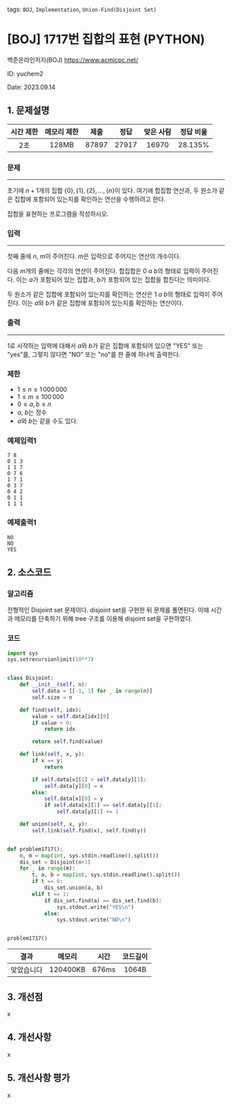 tags: `BOJ`, `Implementation`, `Union-Find(Disjoint Set)`
# [BOJ] 1717번 집합의 표현 (PYTHON)
백준온라인저지(BOJ) https://www.acmicpc.net/

ID: yuchem2

Date: 2023.09.14
## 1. 문제설명
| 시간 제한 | 메모리 제한 | 제출  | 정답 | 맞은 사람 | 정답 비율 |
| :---: | :---: | :---: | :---: | :---: | :---: |
|  2초   | 128MB | 87897 | 27917 | 16970 | 28.135% |

### 문제
---
초기에 $n+1$개의 집합 $\{0\}, \{1\}, \{2\}, \dots , \{n\}$이 있다. 여기에 합집합 연산과, 두 원소가 같은 집합에 포함되어 있는지를 확인하는 연산을 수행하려고 한다.

집합을 표현하는 프로그램을 작성하시오.
### 입력
---
첫째 줄에 $n$, $m$이 주어진다. $m$은 입력으로 주어지는 연산의 개수이다. 

다음 $m$개의 줄에는 각각의 연산이 주어진다. 합집합은 $0$ $a$ $b$의 형태로 입력이 주어진다. 이는 $a$가 포함되어 있는 집합과, $b$가 포함되어 있는 집합을 합친다는 의미이다. 

두 원소가 같은 집합에 포함되어 있는지를 확인하는 연산은 $1$ $a$ $b$의 형태로 입력이 주어진다. 이는 
$a$와 $b$가 같은 집합에 포함되어 있는지를 확인하는 연산이다.

### 출력
---
1로 시작하는 입력에 대해서 $a$와 $b$가 같은 집합에 포함되어 있으면 "YES" 또는 "yes"를, 그렇지 않다면 "NO" 또는 "no"를 한 줄에 하나씩 출력한다.

### 제한
+ $1 ≤ n ≤ 1\,000\,000$
+ $1 ≤ m ≤ 100\,000$
+ $0 ≤ a, b ≤ n$
+ $a$, $b$는 정수
+ $a$와 $b$는 같을 수도 있다.

### 예제입력1
```
7 8
0 1 3
1 1 7
0 7 6
1 7 1
0 3 7
0 4 2
0 1 1
1 1 1
```
### 예제출력1
```
NO
NO
YES
```
## 2. 소스코드

### 알고리즘
전형적인 Disjoint set 문제이다. disjoint set을 구현한 뒤 문제를 풀면된다. 이때 시간과 메모리를 단축하기 위해 tree 구조를 이용해 disjoint set을 구현하였다. 

### 코드
```Python
import sys
sys.setrecursionlimit(10**7)


class Disjoint:
    def __init__(self, n):
        self.data = [[-1, 1] for _ in range(n)]
        self.size = n

    def find(self, idx):
        value = self.data[idx][0]
        if value < 0:
            return idx

        return self.find(value)

    def link(self, x, y):
        if x == y:
            return

        if self.data[x][1] > self.data[y][1]:
            self.data[y][0] = x
        else:
            self.data[x][0] = y
            if self.data[x][1] == self.data[y][1]:
                self.data[y][1] += 1

    def union(self, x, y):
        self.link(self.find(x), self.find(y))


def problem1717():
    n, m = map(int, sys.stdin.readline().split())
    dis_set = Disjoint(n+1)
    for _ in range(m):
        t, a, b = map(int, sys.stdin.readline().split())
        if t == 0:
            dis_set.union(a, b)
        elif t == 1:
            if dis_set.find(a) == dis_set.find(b):
                sys.stdout.write("YES\n")
            else:
                sys.stdout.write("NO\n")


problem1717()

```

| 결과 | 메모리 | 시간 | 코드길이 |
|:---:|:-----: | :---: | :----: |
| 맞았습니다 | 120400KB | 676ms | 1064B |

## 3. 개선점
x
## 4. 개선사항
x
## 5. 개선사항 평가
x
